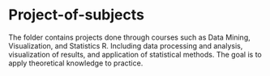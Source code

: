 # Project-of-subjects
The folder contains projects done through courses such as Data Mining, Visualization, and Statistics R. Including data processing and analysis, visualization of results, and application of statistical methods. The goal is to apply theoretical knowledge to practice.
